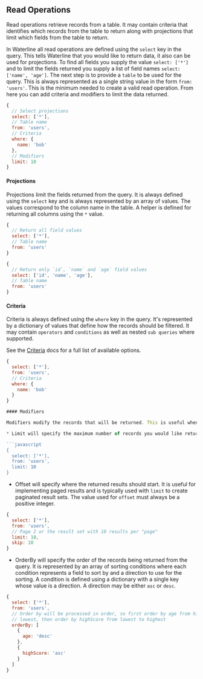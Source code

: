## Read Operations

Read operations retrieve records from a table. It may contain criteria that identifies which records from the table to return along with projections that limit which fields from the table to return.

In Waterline all read operations are defined using the `select` key in the query. This tells Waterline that you would like to return data, it also can be used for projections. To find all fields you supply the value `select: ['*']` and to limit the fields returned you supply a list of field names `select: ['name', 'age']`. The next step is to provide a `table` to be used for the query. This is always represented as a single string value in the form `from: 'users'`. This is the minimum needed to create a valid read operation. From here you can add criteria and modifiers to limit the data returned.

```javascript
{
  // Select projections
  select: ['*'],
  // Table name
  from: 'users',
  // Criteria
  where: {
    name: 'bob'
  },
  // Modifiers
  limit: 10
}
```

#### Projections

Projections limit the fields returned from the query. It is always defined using the `select` key and is always represented by an array of values. The values correspond to the column name in the table. A helper is defined for returning all columns using the `*` value.

```javascript
{
  // Return all field values
  select: ['*'],
  // Table name
  from: 'users'
}
```

```javascript
{
  // Return only `id`, `name` and `age` field values
  select: ['id', 'name', 'age'],
  // Table name
  from: 'users'
}
```

#### Criteria

Criteria is always defined using the `where` key in the query. It's represented by a dictionary of values that define how the records should be filtered. It may contain `operators` and `conditions` as well as nested `sub queries` where supported.

See the [Criteria](criteria.md) docs for a full list of available options.

```javascript
{
  select: ['*'],
  from: 'users',
  // Criteria
  where: {
    name: 'bob'
  }
}

#### Modifiers

Modifiers modify the records that will be returned. This is useful when you want an ordered set of data or to limit the number of matching records returned. The supported modifiers are `limit`, `offset`, and `orderBy`.

* Limit will specify the maximum number of records you would like returned. It will prevent more records than needed from being returned in a query. The value used for `limit` must always be a positive integer.

```javascript
{
  select: ['*'],
  from: 'users',
  limit: 10
}
```

* Offset will specify where the returned results should start. It is useful for implementing paged results and is typically used with `limit` to create paginated result sets. The value used for `offset` must always be a positive integer.

```javascript
{
  select: ['*'],
  from: 'users',
  // Page 2 or the result set with 10 results per "page"
  limit: 10,
  skip: 10
}
```

* OrderBy will specify the order of the records being returned from the query. It is represented by an array of sorting conditions where each condition represents a field to sort by and a direction to use for the sorting. A condition is defined using a dictionary with a single key whose value is a direction. A direction may be either `asc` or `desc`.

```javascript
{
  select: ['*'],
  from: 'users',
  // Order by will be processed in order, so first order by age from highest to
  // lowest, then order by highScore from lowest to highest
  orderBy: [
    {
      age: 'desc'
    },
    {
      highScore: 'asc'
    }
  ]
}
```
